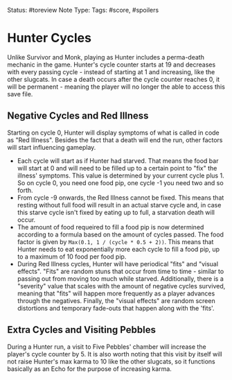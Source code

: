 Status: #toreview 
Note Type: 
Tags: #score, #spoilers 

# Hunter Cycles
Unlike Survivor and Monk, playing as Hunter includes a perma-death mechanic in the game. Hunter's cycle counter starts at 19 and decreases with every passing cycle - instead of starting at 1 and increasing, like the other slugcats. In case a death occurs after the cycle counter reaches 0, it will be permanent - meaning the player will no longer the able to access this save file.

## Negative Cycles and Red Illness
Starting on cycle 0, Hunter will display symptoms of what is called in code as "Red Illness". Besides the fact that a death will end the run, other factors will start influencing gameplay.
- Each cycle will start as if Hunter had starved. That means the food bar will start at 0 and will need to be filled up to a certain point to "fix" the illness' symptoms. This value is determined by your current cycle plus 1. So on cycle 0, you need one food pip, one cycle -1 you need two and so forth.
- From cycle -9 onwards, the Red Illness cannot be fixed. This means that resting without full food will result in an actual starve cycle and, in case this starve cycle isn't fixed by eating up to full, a starvation death will occur.
- The amount of food requeired to fill a food pip is now determined according to a formula based on the amount of cycles passed. The food factor is given by `Max(0.1, 1 / (cycle * 0.5 + 2))`. This means that Hunter needs to eat exponentially more each cycle to fill a food pip, up to a maximum of 10 food per food pip.
- During Red Illness cycles, Hunter will have periodical "fits" and "visual effects". "Fits" are random stuns that occur from time to time - similar to passing out from moving too much while starved. Additionally, there is a "severity" value that scales with the amount of negative cycles survived, meaning that "fits" will happen more frequently as a player advances through the negatives. Finally, the "visual effects" are random screen distortions and temporary fade-outs that happen along with the 'fits'.

## Extra Cycles and Visiting Pebbles
During a Hunter run, a visit to Five Pebbles' chamber will increase the player's cycle counter by 5. It is also worth noting that this visit by itself will not raise Hunter's max karma to 10 like the other slugcats, so it functions basically as an Echo for the purpose of increasing karma.